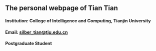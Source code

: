 ## The personal webpage of Tian Tian
#### Institution: College of Intelligence and Computing, Tianjin University
#### Email: silber_tian@tju.edu.cn
#### Postgraduate Student
